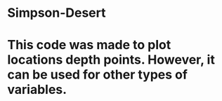 # Simpson-Desert
# This code was made to plot locations depth points. However, it can be used for other types of variables.
